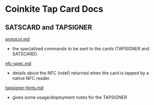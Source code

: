 # Coinkite Tap Card Docs
## SATSCARD and TAPSIGNER

[protocol.md](protocol.md) 
- the specialized commands to be sent to the cards (TAPSIGNER and SATSCARD).

[nfc-spec.md](nfc-spec.md) 
- details about the NFC (ndef) returned when the card is tapped by a native NFC reader.

[tapsigner-hints.md](tapsigner-hints.md) 
- gives some usage/deployment notes for the TAPSIGNER


